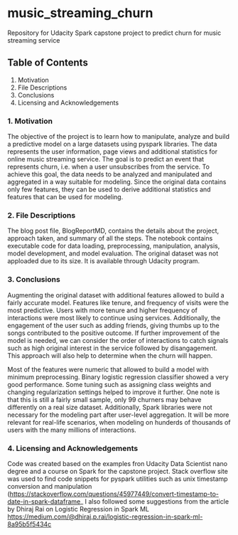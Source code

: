 # music_streaming_churn
Repository for Udacity Spark capstone project to predict churn for music streaming service

## Table of Contents

1. Motivation
2. File Descriptions
3. Conclusions
4. Licensing and Acknowledgements

### 1. Motivation
The objective of the project is to learn how to manipulate, analyze and build a predictive model on a large datasets using pyspark libraries. The data represents the user information, page views and additional statistics for online music streaming service. The goal is to predict an event that represents churn, i.e. when a user unsubscribes from the service. To achieve this goal, the data needs to be analyzed and manipulated and aggregated in a way suitable for modeling. Since the original data contains only few features, they can be used to derive additional statistics and features that can be used for modeling. 

### 2. File Descriptions

The blog post file, BlogReportMD, contains the details about the project, approach taken, and summary of all the steps. The notebook contains executable code for data loading, preprocessing, manipulation, analysis, model development, and model evaluation. The original dataset was not apploaded due to its size. It is available through Udacity program.


### 3. Conclusions

Augmenting the original dataset with additional features allowed to build a fairly accurate model. Features like tenure, and frequency of visits were the most predictive. Users with more tenure and higher frequency of interactions were most likely to continue using services. Additionally, the engagement of the user such as adding friends, giving thumbs up to the songs contributed to the positive outcome. If further improvement of the model is needed, we can consider the order of interactions to catch signals such as high original interest in the service followed by disangagement. This approach will also help to determine when the churn will happen.

Most of the features were numeric that allowed to build a model with minimum preprocessing. Binary logistic regression classifier showed a very good performance. Some tuning such as assigning class weights and changing regularization settings helped to improve it further. One note is that this is still a fairly small sample, only 99 churners may behave differently on a real size dataset. Additionally, Spark libraries were not necessary for the modeling part after user-level aggregation. It will be more relevant for real-life scenarios, when modeling on hunderds of thousands of users with the many millions of interactions.

### 4. Licensing and Acknowledgements

Code was created based on the examples fron Udacity Data Scientist nano degree and a course on Spark for the capstone project. 
Stack overflow site was used to find code snippets for pyspark utilities such as unix timestamp conversion and manipulation (https://stackoverflow.com/questions/45977449/convert-timestamp-to-date-in-spark-dataframe_
I also followed some suggestions from the article by Dhiraj Rai on Logistic Regression in Spark ML https://medium.com/@dhiraj.p.rai/logistic-regression-in-spark-ml-8a95b5f5434c


